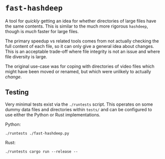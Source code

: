 # `fast-hashdeep`

A tool for _quickly_ getting an idea for whether directories of large files have
the same contents. This is similar to the much more rigorous `hashdeep`, though
is _much_ faster for large files.

The primary speedup vs related tools comes from not actually checking the full
content of each file, so it can only give a general idea about changes. This is
an acceptable trade-off where file integrity is not an issue and where file
diversity is large.

The original use-case was for coping with directories of video files which might
have been moved or renamed, but which were unlikely to actually _change_.

## Testing

Very minimal tests exist via the `./runtests` script. This operates on some
dummy data files and directories within `tests/` and can be configured to use
either the Python or Rust implementations.

Python:
```
./runtests ./fast-hashdeep.py
```

Rust:
```
./runtests cargo run --release --
```
